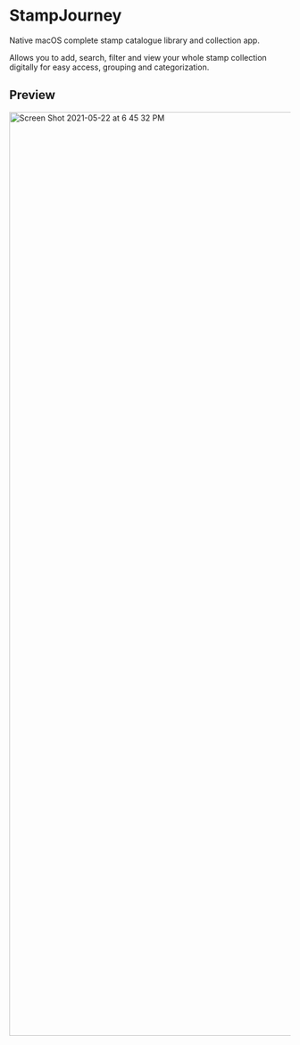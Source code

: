 # StampJourney
Native macOS complete stamp catalogue library and collection app.

Allows you to add, search, filter and view your whole stamp collection digitally for easy access, grouping and categorization.

## Preview
<img width="1655" alt="Screen Shot 2021-05-22 at 6 45 32 PM" src="https://user-images.githubusercontent.com/16293720/119232428-ea137c00-bb2d-11eb-8cf9-f32d4db4b6eb.png">

